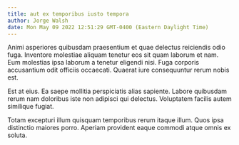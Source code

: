 ```yaml
---
title: aut ex temporibus iusto tempora
author: Jorge Walsh
date: Mon May 09 2022 12:51:29 GMT-0400 (Eastern Daylight Time)
---
```

Animi asperiores quibusdam praesentium et quae delectus reiciendis odio fuga. Inventore molestiae aliquam tenetur eos sit quam laborum et nam. Eum molestias ipsa laborum a tenetur eligendi nisi. Fuga corporis accusantium odit officiis occaecati. Quaerat iure consequuntur rerum nobis est.

 Est at eius. Ea saepe mollitia perspiciatis alias sapiente. Labore quibusdam rerum nam doloribus iste non adipisci qui delectus. Voluptatem facilis autem similique fugiat.

 Totam excepturi illum quisquam temporibus rerum itaque illum. Quos ipsa distinctio maiores porro. Aperiam provident eaque commodi atque omnis ex soluta.